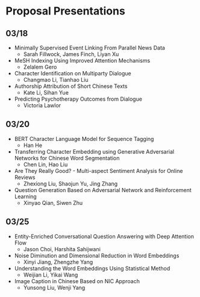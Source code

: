 # Proposal Presentations

## 03/18

* Minimally Supervised Event Linking From Parallel News Data
  * Sarah Fillwock, James Finch, Liyan Xu
* MeSH Indexing Using Improved Attention Mechanisms
  * Zelalem Gero
* Character Identification on Multiparty Dialogue
  * Changmao Li, Tianhao Liu
* Authorship Attribution of Short Chinese Texts
  * Kate Li, Sihan Yue
* Predicting Psychotherapy Outcomes from Dialogue
  * Victoria Lawlor

## 03/20

* BERT Character Language Model for Sequence Tagging
  * Han He
* Transferring Character Embedding using Generative Adversarial Networks for Chinese Word Segmentation
  * Chen Lin, Hao Liu
* Are They Really Good? - Multi-aspect Sentiment Analysis for Online Reviews
  * Zhexiong Liu, Shaojun Yu, Jing Zhang
* Question Generation Based on Adversarial Network and Reinforcement Learning
  * Xinyao Qian, Siwen Zhu

## 03/25

- Entity-Enriched Conversational Question Answering with Deep Attention Flow
  - Jason Choi, Harshita Sahijwani
- Noise Diminution and Dimensional Reduction in Word Embeddings
  - Xinyi Jiang, Zhengzhe Yang
- Understanding the Word Embeddings Using Statistical Method
  - Weijian Li, Yikai Wang
- Image Caption in Chinese Based on NIC Approach
  - Yunsong Liu, Wenji Yang

